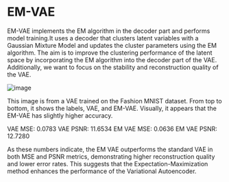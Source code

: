 # EM-VAE

EM-VAE implements the EM algorithm in the decoder part and performs model training.It uses a decoder that clusters latent variables with a Gaussian Mixture Model and updates the cluster parameters using the EM algorithm.
The aim is to improve the clustering performance of the latent space by incorporating the EM algorithm into the decoder part of the VAE.
Additionally, we want to focus on the stability and reconstruction quality of the VAE.


![image](https://github.com/user-attachments/assets/b99f5477-b423-42c1-b459-cfe1cf66bb48)

This image is from a VAE trained on the Fashion MNIST dataset. From top to bottom, it shows the labels, VAE, and EM-VAE. Visually, it appears that the EM-VAE has slightly higher accuracy.

VAE MSE: 0.0783
VAE PSNR: 11.6534
EM VAE MSE: 0.0636
EM VAE PSNR: 12.7280

As these numbers indicate, the EM VAE outperforms the standard VAE in both MSE and PSNR metrics, demonstrating higher reconstruction quality and lower error rates. This suggests that the Expectation-Maximization method enhances the performance of the Variational Autoencoder.








